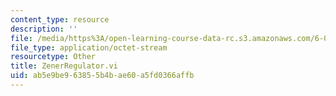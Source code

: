 ```yaml
---
content_type: resource
description: ''
file: /media/https%3A/open-learning-course-data-rc.s3.amazonaws.com/6-071j-introduction-to-electronics-signals-and-measurement-spring-2006/ab5e9be963855b4bae60a5fd0366affb_ZenerRegulator.vi
file_type: application/octet-stream
resourcetype: Other
title: ZenerRegulator.vi
uid: ab5e9be9-6385-5b4b-ae60-a5fd0366affb
---
```

